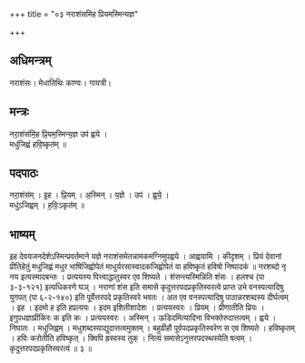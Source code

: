 +++
title = "०३ नराशंसमिह प्रियमस्मिन्यज्ञ"

+++
## अधिमन्त्रम्
नराशंसः। मेधातिथिः काण्वः। गायत्री।

## मन्त्रः
नरा॒शंस॑मि॒ह प्रि॒यम॒स्मिन्य॒ज्ञ उप॑ ह्वये ।  
मधु॑जिह्वं हवि॒ष्कृत॑म् ॥

## पदपाठः
नरा॒शंस॑म् । इ॒ह । प्रि॒यम् । अ॒स्मिन् । य॒ज्ञे । उप॑ । ह्व॒ये॒ ।  
मधु॑ऽजिह्वम् । ह॒विः॒ऽकृत॑म् ॥

## भाष्यम्
इह देवयजनदेशेऽस्मिन्प्रवर्तमाने यज्ञे नराशंसमेतन्नामकमग्निमुपह्वये । आह्वयामि । कीदृशम् । प्रियं देवानां प्रीतिहेतुं मधुजिह्वं मधुर भाषिजिह्वोपेतं माधुर्यरसास्वादकजिह्वोपेतं वा हविष्कृतं हविषो निष्पादकं ॥ नरशब्दो नृ नय इत्यस्मादबन्तः । प्रत्ययस्य पित्त्वाद्धातुस्वर एव शिष्यते । शंसन्त्यस्मिन्निति शंसः । हलश्च (पा ३-३-१२१) इत्यधिकरणे घञ् । नराणां शंस इति समासे कृदुत्तरपदप्रकृतिस्वरत्वे प्राप्त उभे वनस्पत्यादिषु युगपत् (पा ६-२-१४०) इति पूर्वेत्तरपदे प्रकृतिस्वरे भवतः । अत एव वनस्पत्यादिषु पाठान्नरशब्दस्य दीर्घत्वम् । इह । इदमो ह इति हप्रत्ययः । इदम इशितीशादेशः । प्रत्ययस्वरः । प्रियम् । प्रीणातीति प्रियः । इगुपधज्ञाप्रीकिरः क इति कः । प्रत्ययस्वरः । अस्मिन् । ऊडिदमित्यादिना विभक्तेरुदात्तत्वम् । ह्वये । निघातः । मधुजिह्वम् । मधुशब्दस्याद्युदात्तत्वमुक्तम् । बहुव्रीहौ पूर्वपदप्रकृतिस्वरेण स एव शिष्यते । हविष्कृतम् । हविः करोतीति हविष्कृत् । क्विपि ह्रस्वस्य तुक् । नित्यं समासेऽनुत्तरपदस्थस्येति षत्वम् । कृदुत्तरपदप्रकृतिस्वरत्वं ॥ ३ ॥